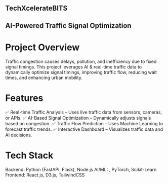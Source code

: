 ## TechXcelerateBITS

## AI-Powered Traffic Signal Optimization

# Project Overview
Traffic congestion causes delays, pollution, and inefficiency due to fixed signal timings. This project leverages AI & real-time traffic data to dynamically optimize signal timings, improving traffic flow, reducing wait times, and enhancing urban mobility.

# Features

✅ Real-time Traffic Analysis – Uses live traffic data from sensors, cameras, or APIs.
✅ AI-Based Signal Optimization – Dynamically adjusts signals based on congestion.
✅ Traffic Flow Prediction – Uses Machine Learning to forecast traffic trends.
✅ Interactive Dashboard – Visualizes traffic data and AI decisions.

# Tech Stack
Backend: Python (FastAPI, Flask), Node.js
AI/ML: , PyTorch, Scikit-Learn
Frontend: React.js, D3.js, TailwindCSS
